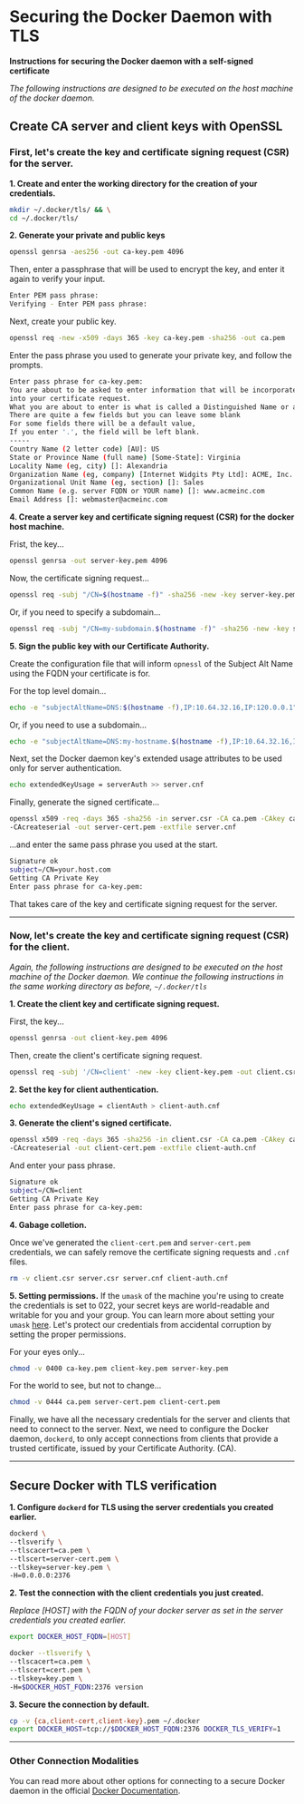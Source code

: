 # Securing the Docker Daemon with TLS

**Instructions for securing the Docker daemon with a self-signed certificate**

*The following instructions are designed to be executed on the host machine of the docker daemon.*

## Create CA server and client keys with OpenSSL

### First, let's create the key and certificate signing request (CSR) for the server.

**1. Create and enter the working directory for the creation of your credentials.**

```bash
mkdir ~/.docker/tls/ && \
cd ~/.docker/tls/
```

**2. Generate your private and public keys**

```bash
openssl genrsa -aes256 -out ca-key.pem 4096
```

Then, enter a passphrase that will be used to encrypt the key, and enter it again to verify your input.

```bash
Enter PEM pass phrase:
Verifying - Enter PEM pass phrase:
```

Next, create your public key.

```bash
openssl req -new -x509 -days 365 -key ca-key.pem -sha256 -out ca.pem
```

Enter the pass phrase you used to generate your private key, and follow the prompts.

```bash
Enter pass phrase for ca-key.pem:
You are about to be asked to enter information that will be incorporated
into your certificate request.
What you are about to enter is what is called a Distinguished Name or a DN.
There are quite a few fields but you can leave some blank
For some fields there will be a default value,
If you enter '.', the field will be left blank.
-----
Country Name (2 letter code) [AU]: US
State or Province Name (full name) [Some-State]: Virginia
Locality Name (eg, city) []: Alexandria
Organization Name (eg, company) [Internet Widgits Pty Ltd]: ACME, Inc.
Organizational Unit Name (eg, section) []: Sales
Common Name (e.g. server FQDN or YOUR name) []: www.acmeinc.com
Email Address []: webmaster@acmeinc.com
```

**4. Create a server key and certificate signing request (CSR) for the docker host machine.**

Frist, the key...

```bash
openssl genrsa -out server-key.pem 4096
```

Now, the certificate signing request...

```bash
openssl req -subj "/CN=$(hostname -f)" -sha256 -new -key server-key.pem -out server.csr
```

Or, if you need to specify a subdomain...

```bash
openssl req -subj "/CN=my-subdomain.$(hostname -f)" -sha256 -new -key server-key.pem -out server.csr
```

**5. Sign the public key with our Certificate Authority.**

Create the configuration file that will inform `opnessl` of the Subject Alt Name using the FQDN your certificate is for.

For the top level domain...

```bash
echo -e "subjectAltName=DNS:$(hostname -f),IP:10.64.32.16,IP:120.0.0.1" > server.cnf
```

Or, if you need to use a subdomain...

```bash
echo -e "subjectAltName=DNS:my-hostname.$(hostname -f),IP:10.64.32.16,IP:120.0.0.1" > server.cnf
```

Next, set the Docker daemon key's extended usage attributes to be used only for server authentication.

```bash
echo extendedKeyUsage = serverAuth >> server.cnf
```

Finally, generate the signed certificate...

```bash
openssl x509 -req -days 365 -sha256 -in server.csr -CA ca.pem -CAkey ca-key.pem \
-CAcreateserial -out server-cert.pem -extfile server.cnf
```

...and enter the same pass phrase you used at the start.

```bash
Signature ok
subject=/CN=your.host.com
Getting CA Private Key
Enter pass phrase for ca-key.pem:
```

That takes care of the key and certificate signing request for the server.

---

### Now, let's create the key and certificate signing request (CSR) for the client.

*Again, the following instructions are designed to be executed on the host machine of the Docker daemon. We continue the following instructions in the same working directory as before, `~/.docker/tls`*

**1. Create the client key and certificate signing request.**

First, the key...

```bash
openssl genrsa -out client-key.pem 4096
```

Then, create the client's certificate signing request.

```bash
openssl req -subj '/CN=client' -new -key client-key.pem -out client.csr
```

**2. Set the key for client authentication.**

```bash
echo extendedKeyUsage = clientAuth > client-auth.cnf
```

**3. Generate the client's signed certificate.**

```bash
openssl x509 -req -days 365 -sha256 -in client.csr -CA ca.pem -CAkey ca-key.pem \
-CAcreateserial -out client-cert.pem -extfile client-auth.cnf
```

And enter your pass phrase.

```bash
Signature ok
subject=/CN=client
Getting CA Private Key
Enter pass phrase for ca-key.pem:
```

**4. Gabage colletion.**

Once we've generated the `client-cert.pem` and `server-cert.pem` credentials, we can safely remove the certificate signing requests and `.cnf` files.

```bash
rm -v client.csr server.csr server.cnf client-auth.cnf
```

**5. Setting permissions.**
If the `umask` of the machine you're using to create the credentials is set to 022, your secret keys are world-readable and writable for you and your group. You can learn more about setting your `umask` [here](https://www.linuxnix.com/umask-define-linuxunix/). Let's protect our credentials from accidental corruption by setting the proper permissions.

For your eyes only...

```bash
chmod -v 0400 ca-key.pem client-key.pem server-key.pem
```

For the world to see, but not to change...

```bash
chmod -v 0444 ca.pem server-cert.pem client-cert.pem
```

Finally, we have all the necessary credentials for the server and clients that need to connect to the server. Next, we need to configure the Docker daemon, `dockerd`, to only accept connections from clients that provide a trusted certificate, issued by your Certificate Authority. (CA).

---

## Secure Docker with TLS verification 

**1. Configure `dockerd` for TLS using the server credentials you created earlier.**

```bash
dockerd \
--tlsverify \
--tlscacert=ca.pem \
--tlscert=server-cert.pem \
--tlskey=server-key.pem \
-H=0.0.0.0:2376
```

**2. Test the connection with the client credentials you just created.**

*Replace [HOST] with the FQDN of your docker server as set in the server credentials you created earlier.*

```bash
export DOCKER_HOST_FQDN=[HOST]

docker --tlsverify \
--tlscacert=ca.pem \
--tlscert=cert.pem \
--tlskey=key.pem \
-H=$DOCKER_HOST_FQDN:2376 version
```

**3. Secure the connection by default.**

```bash
cp -v {ca,client-cert,client-key}.pem ~/.docker
export DOCKER_HOST=tcp://$DOCKER_HOST_FQDN:2376 DOCKER_TLS_VERIFY=1
```

---

### Other Connection Modalities

You can read more about other options for connecting to a secure Docker daemon in the official  [Docker Documentation](https://docs.docker.com/engine/security/protect-access/#other-modes).
